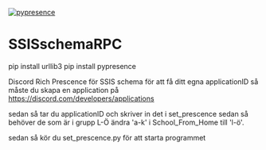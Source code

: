 [![pypresence](https://img.shields.io/badge/using-pypresence-00bb88.svg?style=for-the-badge&logo=discord&logoWidth=20)](https://github.com/qwertyquerty/pypresence)

# SSISschemaRPC
pip install urllib3
pip install pypresence

Discord Rich Prescence för SSIS schema
för att få ditt egna applicationID så måste du skapa en application på
https://discord.com/developers/applications

sedan så tar du applicationID och skriver in det i set_prescence 
sedan så behöver de som är i grupp L-Ö ändra 'a-k' i School_From_Home till 'l-ö'. 

sedan så kör du set_prescence.py för att starta programmet
